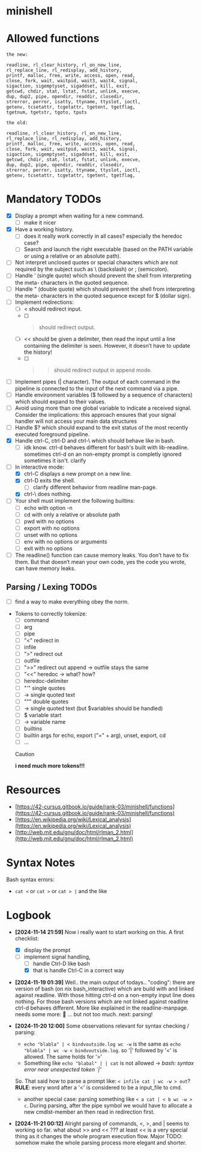 # minishell

# Allowed functions

    the new:

    readline, rl_clear_history, rl_on_new_line,
    rl_replace_line, rl_redisplay, add_history,
    printf, malloc, free, write, access, open, read,
    close, fork, wait, waitpid, wait3, wait4, signal,
    sigaction, sigemptyset, sigaddset, kill, exit,
    getcwd, chdir, stat, lstat, fstat, unlink, execve,
    dup, dup2, pipe, opendir, readdir, closedir,
    strerror, perror, isatty, ttyname, ttyslot, ioctl,
    getenv, tcsetattr, tcgetattr, tgetent, tgetflag,
    tgetnum, tgetstr, tgoto, tputs

    the old:

    readline, rl_clear_history, rl_on_new_line,
    rl_replace_line, rl_redisplay, add_history,
    printf, malloc, free, write, access, open, read,
    close, fork, wait, waitpid, wait3, wait4, signal,
    sigaction, sigemptyset, sigaddset, kill, exit,
    getcwd, chdir, stat, lstat, fstat, unlink, execve,
    dup, dup2, pipe, opendir, readdir, closedir,
    strerror, perror, isatty, ttyname, ttyslot, ioctl,
    getenv, tcsetattr, tcgetattr, tgetent, tgetflag,

# Mandatory TODOs

- [x] Display a prompt when waiting for a new command.
  - [ ] make it nicer
- [x] Have a working history.
  - [ ] does it really work correctly in all cases? especially the heredoc case?
  - [ ] Search and launch the right executable (based on the PATH variable or
      using a relative or an absolute path).
- [ ] Not interpret unclosed quotes or special characters which are not required
  by the subject such as \ (backslash) or ; (semicolon).
- [ ] Handle ’ (single quote) which should prevent the shell from interpreting
  the meta- characters in the quoted sequence.
- [ ] Handle " (double quote) which should prevent the shell from interpreting
  the meta- characters in the quoted sequence except for $ (dollar sign).
- [ ] Implement redirections:
  - [ ] < should redirect input.
  - [ ] > should redirect output.
  - [ ] << should be given a delimiter, then read the input until a line
    containing the delimiter is seen. However, it doesn’t have to update the
    history!
  - [ ] >> should redirect output in append mode.
- [ ] Implement pipes (| character). The output of each command in the pipeline
  is connected to the input of the next command via a pipe.
- [ ] Handle environment variables ($ followed by a sequence of characters)
  which should expand to their values.
- [ ] Avoid using more than one global variable to indicate a received signal.
  Consider the implications: this approach ensures that your signal handler will
  not access your main data structures
- [ ] Handle $? which should expand to the exit status of the most recently
  executed foreground pipeline.
- [x] Handle ctrl-C, ctrl-D and ctrl-\ which should behave like in bash.
  + [ ] idk know. ctrl-d behaves different for bash's built with lib-readline.
    sometimes ctrl-d on an non-empty prompt is completly ignored sometimes it
    isn't. clarify
- [ ] In interactive mode:
  - [x] ctrl-C displays a new prompt on a new line.
  - [x] ctrl-D exits the shell.
    + [ ] clarify different behavior from readline man-page.
  - [x] ctrl-\ does nothing.
- [ ] Your shell must implement the following builtins:
  - [ ] echo with option -n
  - [ ] cd with only a relative or absolute path
  - [ ] pwd with no options
  - [ ] export with no options
  - [ ] unset with no options
  - [ ] env with no options or arguments
  - [ ] exit with no options
- [ ] The readline() function can cause memory leaks. You don’t have to fix
  them. But that doesn’t mean your own code, yes the code you wrote, can have
  memory leaks.

## Parsing / Lexing TODOs

- [ ] find a way to make everything obey the norm.
- Tokens to correctly tokenize:
  + [ ] command
  + [ ] arg
  + [ ] pipe
  + [ ] "<" redirect in
  + [ ] infile
  + [ ] ">" redirect out
  + [ ] outfile
  + [ ] ">>" redirect out append -> outfile stays the same
  + [ ] "<<" heredoc -> what? how?
  + [ ] heredoc-delimiter
  + [ ] "'" single quotes
  + [ ] -> single quoted text
  + [ ] """ double quotes
  + [ ] -> single quoted text (but $variables should be handled)
  + [ ] $ variable start
  + [ ] -> variable name
  + [ ] builtins
  + [ ] builtin args for echo, export ("=" + arg), unset, export, cd
  + [ ] ...

  > [!CAUTION]
  > **i need much more tokens!!!**

# Resources

- [https://42-cursus.gitbook.io/guide/rank-03/minishell/functions](https://42-cursus.gitbook.io/guide/rank-03/minishell/functions)
- [https://en.wikipedia.org/wiki/Lexical_analysis](https://en.wikipedia.org/wiki/Lexical_analysis)
- [http://web.mit.edu/gnu/doc/html/rlman_2.html](http://web.mit.edu/gnu/doc/html/rlman_2.html)

# Syntax Notes

Bash syntax errors:

- `cat <` or `cat >` or `cat > |` and the like

# Logbook

- **[2024-11-14 21:59]** Now i really want to start working on this. A first
  checklist:
  + [x] display the prompt
  + [ ] implement signal handling, 
    + [ ] handle Ctrl-D like bash
    + [x] that is handle Ctrl-C in a correct way

- **[2024-11-19 01:39]** Well.. the main output of todays.. "coding": there are
  version of bash (on nix bash_interactive) which are build with and linked
  against readline. With those hitting ctrl-d on a non-empty input line does
  nothing. For those bash versions which are not linked against readline ctrl-d
  behaves different. More like explained in the readline-manpage. needs some
  more: 🤔 ... but not too much. next: parsing!

- **[2024-11-20 12:00]** Some observations relevant for syntax checking /
  parsing:
  + `echo "blabla" | < bindvoutside.log wc -w` is the same as `echo "blabla" |
    wc -w < bindvoutside.log`. so '|' followed by '<' is allowed. The same holds
    for '>'
  + Something like `echo "blabal" | | cat` is not allowed -> *bash: syntax error
    near unexpected token `|'*
  
  So. That said how to parse a prompt like: `< infile cat | wc -w > out`?
  **RULE**: every word after a '<' is considered to be a input_file to cmd.

  + another special case: parsing something like `< a cat | < b wc -w > c`.
    During parsing, after the pipe symbol we would have to allocate a new
    cmdlst-member an then read in redirection first.

- **[2024-11-21 00:12]** Alright parsing of commands, <, >, and | seems to
  working so far. what about >> and << ??? at least << is a very special thing
  as it changes the whole program execution flow.
  Major TODO: somehow make the whole parsing process more elegant and shorter.
